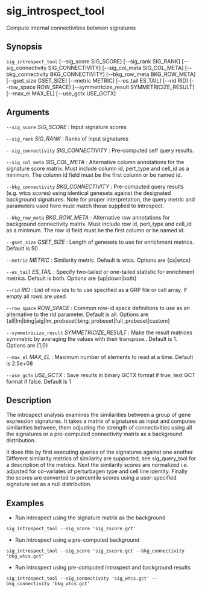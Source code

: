 # sig_introspect_tool
Compute internal connectivities between signatures

## Synopsis
`sig_introspect_tool` [--sig_score SIG_SCORE] 
[--sig_rank SIG_RANK] [--sig_connectivity SIG_CONNECTIVITY] [--sig_col_meta SIG_COL_META] 
[--bkg_connectivity BKG_CONNECTIVITY] [--bkg_row_meta BKG_ROW_META] [--gset_size 
GSET_SIZE] [--metric METRIC] [--es_tail ES_TAIL] [--rid RID] [--row_space ROW_SPACE] 
[--symmetricize_result SYMMETRICIZE_RESULT] [--max_el MAX_EL] [--use_gctx USE_GCTX]

## Arguments

`--sig_score` *SIG_SCORE*
: Input signature scores

`--sig_rank` *SIG_RANK*
: Ranks of input signatures

`--sig_connectivity` *SIG_CONNECTIVITY*
: Pre-computed self query results.

`--sig_col_meta` *SIG_COL_META*
: Alternative column annotations for the signature score matrix. Must include 
column id, pert_type and cell_id as a minimum. The column id field must be the 
first column or be named id.

`--bkg_connectivity` *BKG_CONNECTIVITY*
: Pre-computed query results (e.g. wtcs scores) using identical genesets against 
the designated background signatures. Note for proper interpretation, the query 
metric and parameters used here must match those supplied to introspect.

`--bkg_row_meta` *BKG_ROW_META*
: Alternative row annotations for background connectivity matrix. Must include 
row id, pert_type and cell_id as a minimum. The row id field must be the first 
column or be named id.

`--gset_size` *GSET_SIZE*
: Length of genesets to use for enrichment metrics. Default is 50

`--metric` *METRIC*
: Similarity metric. Default is wtcs. Options are {cs|wtcs}

`--es_tail` *ES_TAIL*
: Specify two-tailed or one-tailed statistic for enrichment metrics. Default is 
both. Options are {up|down|both}

`--rid` *RID*
: List of row ids to to use specified as a GRP file or cell array. If empty all 
rows are used

`--row_space` *ROW_SPACE*
: Common row-id space definitions to use as an alternative to the rid parameter. 
Default is all. Options are 
{all|lm|bing|aig|lm_probeset|bing_probeset|full_probeset|custom}

`--symmetricize_result` *SYMMETRICIZE_RESULT*
: Make the result matrices symmetric by averaging the values with their 
transpose.. Default is 1. Options are {1,0}

`--max_el` *MAX_EL*
: Maximum number of elements to read at a time. Default is 2.5e+08

`--use_gctx` *USE_GCTX*
: Save results in binary GCTX format if true, text GCT format if false. Default 
is 1

## Description
The introspect analysis examines the similarities between a group of gene 
expression signatures. It takes a matrix of signatures as input and computes 
similarities between, them adjusting the strength of connectivities using all 
the signatures or a pre-computed connectivity matrix as a background 
distribution.
 
It does this by first executing queries of the signatures against one another. 
Different similarity metrics of similarity are supported, see sig_query_tool 
for a description of the metrics. Next the similarity scores are normalized 
i.e. adjusted for co-variates of perturbagen type and cell line identity. 
Finally the scores are converted to percentile scores using a user-specified 
signature set as a null distribution.
 
## Examples

- Run introspect using the signature matrix as the background 

`sig_introspect_tool --sig_score 'sig_zscore.gct'`
 
- Run introspect using a pre-computed background 

`sig_introspect_tool --sig_score 'sig_zscore.gct --bkg_connectivity 'bkg_wtcs.gct'`
 
- Run introspect using pre-computed introspect and background results 

`sig_introspect_tool --sig_connectivity 'sig_wtcs.gct' --bkg_connectivity 'bkg_wtcs.gct'`
 
 

